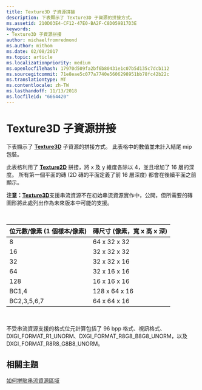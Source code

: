 ```yaml
---
title: Texture3D 子資源拼接
description: 下表顯示了 Texture3D 子資源的拼接方式。
ms.assetid: 210D03E4-CF12-47E0-BA2F-C8D059B17D3E
keywords:
- Texture3D 子資源拼接
author: michaelfromredmond
ms.author: mithom
ms.date: 02/08/2017
ms.topic: article
ms.localizationpriority: medium
ms.openlocfilehash: 17970d509fa2bf6b80431e1c07b5d135c7dcb112
ms.sourcegitcommit: 71e8eae5c077a7740e5606298951bb78fc42b22c
ms.translationtype: MT
ms.contentlocale: zh-TW
ms.lasthandoff: 11/13/2018
ms.locfileid: "6664420"
---
```

# <a name="texture3d-subresource-tiling"></a>Texture3D 子資源拼接


下表顯示了 [**Texture3D**](https://msdn.microsoft.com/library/windows/desktop/ff471562) 子資源的拼接方式。 此表格中的數值並未計入結尾 mip 包裝。

此表格利用了 [**Texture2D**](https://msdn.microsoft.com/library/windows/desktop/ff471525) 拼接，將 x 及 y 維度各除以 4，並且增加了 16 層的深度。 所有第一個平面的磚 (2D 磚的平面定義了前 16 層深度) 都會在後續平面之前顯示。

**注意：**[**Texture3D**](https://msdn.microsoft.com/library/windows/desktop/ff471562)支援串流資源不在初始串流資源實作中，公開，但所需要的磚圖形將此處列出作為未來版本中可能的支援。

 

| 位元數/像素 (1 個樣本/像素) | 磚尺寸 (像素，寬 x 高 x 深) |
|-----------------------------|---------------------------------|
| 8                           | 64 x 32 x 32                        |
| 16                          | 32 x 32 x 32                        |
| 32                          | 32 x 32 x 16                        |
| 64                          | 32 x 16 x 16                        |
| 128                         | 16 x 16 x 16                        |
| BC1,4                       | 128 x 64 x 16                       |
| BC2,3,5,6,7                 | 64 x 64 x 16                        |

 

不受串流資源支援的格式位元計算包括了 96 bpp 格式、視訊格式、DXGI\_FORMAT\_R1\_UNORM、DXGI\_FORMAT\_R8G8\_B8G8\_UNORM，以及 DXGI\_FORMAT\_R8R8\_G8B8\_UNORM。

## <a name="span-idrelated-topicsspanrelated-topics"></a><span id="related-topics"></span>相關主題


[如何拼貼串流資源區域](how-a-streaming-resource-s-area-is-tiled.md)

 

 




